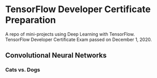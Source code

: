 # TensorFlow Developer Certificate Preparation

A repo of mini-projects using Deep Learning with TensorFlow. <br>
TensorFlow Developer Certificate Exam passed on December 1, 2020.

## Convolutional Neural Networks
### Cats vs. Dogs

